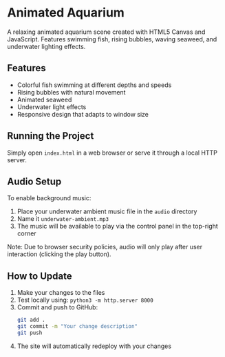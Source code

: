 # Animated Aquarium

A relaxing animated aquarium scene created with HTML5 Canvas and JavaScript. Features swimming fish, rising bubbles, waving seaweed, and underwater lighting effects.

## Features

- Colorful fish swimming at different depths and speeds
- Rising bubbles with natural movement
- Animated seaweed
- Underwater light effects
- Responsive design that adapts to window size

## Running the Project

Simply open `index.html` in a web browser or serve it through a local HTTP server.

## Audio Setup

To enable background music:
1. Place your underwater ambient music file in the `audio` directory
2. Name it `underwater-ambient.mp3`
3. The music will be available to play via the control panel in the top-right corner

Note: Due to browser security policies, audio will only play after user interaction (clicking the play button).

## How to Update

1. Make your changes to the files
2. Test locally using: `python3 -m http.server 8000`
3. Commit and push to GitHub:
   ```bash
   git add .
   git commit -m "Your change description"
   git push
   ```
4. The site will automatically redeploy with your changes
